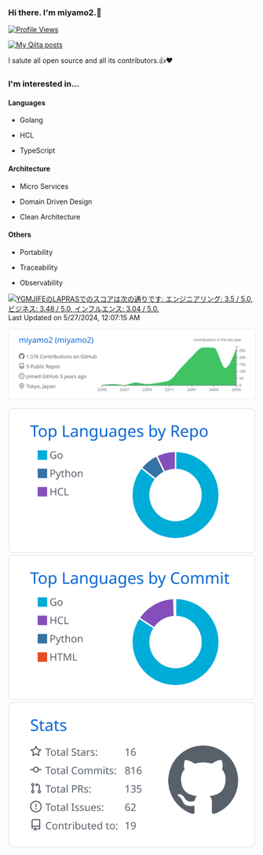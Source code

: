 ### Hi there. I'm miyamo2.👋

<!-- Total Profile Viewer -->
[![Profile Views](https://komarev.com/ghpvc/?username=miyamo2)](https://komarev.com/ghpvc/?username=miyamo2)
<!-- Total Qiita Posts -->
[![My Qiita posts](https://qiita-badge.apiapi.app/s/miyamo2/posts.svg)](http://qiita.com/miyamo2)

I salute all open source and all its contributors.👍❤️

### I'm interested in...

#### Languages

- Golang

- HCL

- TypeScript

#### Architecture

- Micro Services

- Domain Driven Design

- Clean Architecture

#### Others

- Portability

- Traceability

- Observability

<!--START_SECTION:lapras-card-->
<p ><a href="https://lapras.com/public/YGMJIFE" target="_blank" rel="noopener noreferrer"><img alt="YGMJIFEのLAPRASでのスコアは次の通りです: エンジニアリング: 3.5 / 5.0, ビジネス: 3.48 / 5.0, インフルエンス: 3.04 / 5.0." src="https://lapras-card-generator.vercel.app/api/svg?e=3.5&b=3.48&i=3.04&b1=%23020E27&b2=%230E5593&i1=%23030E21&i2=%231688BF&l=ja" width="400" ></a>  
Last Updated on 5/27/2024, 12:07:15 AM</p>
<!--END_SECTION:lapras-card-->

<!-- profile-summary-cards -->
[![miyamo2](https://raw.githubusercontent.com/miyamo2/miyamo2/main/profile-summary-card-output/github/0-profile-details.svg)](https://github.com/vn7n24fzkq/github-profile-summary-cards)

[![Top Languages by Repo](https://raw.githubusercontent.com/miyamo2/miyamo2/main/profile-summary-card-output/github/1-repos-per-language.svg)](https://github.com/vn7n24fzkq/github-profile-summary-cards) [![Top Languages by Commit](https://raw.githubusercontent.com/miyamo2/miyamo2/main/profile-summary-card-output/github/2-most-commit-language.svg)](https://github.com/vn7n24fzkq/github-profile-summary-cards)[![Stars](https://raw.githubusercontent.com/miyamo2/miyamo2/main/profile-summary-card-output/github/3-stats.svg)](https://github.com/vn7n24fzkq/github-profile-summary-cards)
